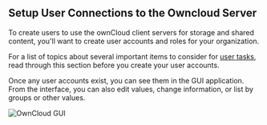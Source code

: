 ## Setup User Connections to the Owncloud Server

To create users to use the ownCloud client servers for storage and shared content, you'll want to create user accounts and roles for your organization. 

For a list of topics about several important items to consider for [user tasks](https://doc.owncloud.org/server/10.3/admin_manual/configuration/user/), read through this section before you create your user accounts. 

Once any user accounts exist, you can see them in the GUI application. From the interface, you can also edit values, change information, or list by groups or other values.  

![OwnCloud GUI](/Users/kantimann/workspace/RedHat/OwnCloud_RH/OwncloudGSG/OwnCloudUsersGui.png)

